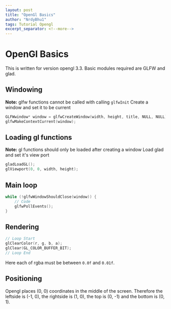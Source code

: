 ```yaml
---
layout: post
title: "OpenGl Basics"
author: "NrdyBhu1"
tags: Tutorial Opengl
excerpt_separator: <!--more-->
---
```


# OpenGl Basics
This is written for version opengl 3.3. Basic modules required are GLFW and glad.<!--more-->

## Windowing
**Note:** glfw functions cannot be called with calling `glfwInit`
Create a window and set it to be current
```C
GLFWwindow* window = glfwCreateWindow(width, height, title, NULL, NULL);
glfwMakeContextCurrent(window);
```

## Loading gl functions
**Note:** gl functions should only be loaded after creating a window
Load glad and set it's view port
```C
gladLoadGL();
glViewport(0, 0, width, height);
```

## Main loop
```C
while (!glfwWindowShouldClose(window)) {
    // Code
    glfwPollEvents();
}
```

## Rendering
```C
// Loop Start
glClearColor(r, g, b, a);
glClear(GL_COLOR_BUFFER_BIT);
// Loop End
```
Here each of rgba must be between `0.0f` and `0.01f`.

## Positioning
Opengl places (0, 0) coordinates in the middle of the screen. Therefore the leftside is (-1, 0), the rightside is (1, 0), the top is (0, -1) and the bottom is (0, 1).

